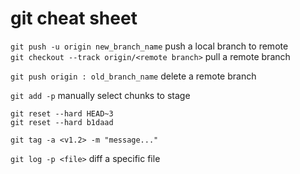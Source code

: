 git cheat sheet
=====================

`git push -u origin new_branch_name`      push a local branch to remote         
`git checkout --track origin/<remote branch>`    pull a remote branch 

`git push origin : old_branch_name`     delete a remote branch 

`git add -p`                  manually select chunks to stage 

`git reset --hard HEAD~3`     
`git reset --hard b1daad`     

`git tag -a <v1.2> -m "message..."`

`git log -p <file>`       diff a specific file

